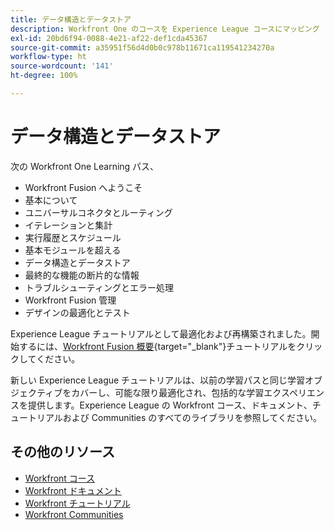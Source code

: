 ```yaml
---
title: データ構造とデータストア
description: Workfront One のコースを Experience League コースにマッピング
exl-id: 20bd6f94-0088-4e21-af22-def1cda45367
source-git-commit: a35951f56d4d0b0c978b11671ca119541234270a
workflow-type: ht
source-wordcount: '141'
ht-degree: 100%

---
```


# データ構造とデータストア

次の Workfront One Learning パス、

* Workfront Fusion へようこそ
* 基本について
* ユニバーサルコネクタとルーティング
* イテレーションと集計
* 実行履歴とスケジュール
* 基本モジュールを超える
* データ構造とデータストア
* 最終的な機能の断片的な情報
* トラブルシューティングとエラー処理
* Workfront Fusion 管理
* デザインの最適化とテスト

Experience League チュートリアルとして最適化および再構築されました。開始するには、[Workfront Fusion 概要](https://experienceleague.adobe.com/docs/workfront-learn/tutorials-workfront/fusion/welcome-to-workfront-fusion/workfront-fusion-overview.html?lang=ja){target="_blank"}チュートリアルをクリックしてください。

新しい Experience League チュートリアルは、以前の学習パスと同じ学習オブジェクティブをカバーし、可能な限り最適化され、包括的な学習エクスペリエンスを提供します。Experience League の Workfront コース、ドキュメント、チュートリアルおよび Communities のすべてのライブラリを参照してください。

## その他のリソース

* [Workfront コース](https://experienceleague.adobe.com/?lang=ja&amp;Solution=Workfront#courses)
* [Workfront ドキュメント](https://experienceleague.adobe.com/docs/workfront.html?lang=ja)
* [Workfront チュートリアル](https://experienceleague.adobe.com/docs/workfront-learn/tutorials-workfront/home.html?lang=ja)
* [Workfront Communities](https://experienceleaguecommunities.adobe.com/t5/workfront/ct-p/workfront?profile.language=ja)
